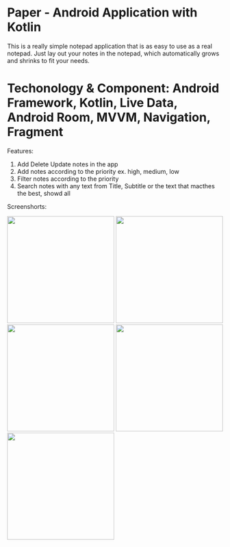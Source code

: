 # Paper - Android Application with Kotlin

This is a really simple notepad application that is as easy to use as a real notepad. Just lay out your notes in the notepad, which automatically grows and shrinks to fit your needs.

# Techonology & Component: Android Framework, Kotlin, Live Data, Android Room, MVVM, Navigation, Fragment

Features:
1. Add Delete Update notes in the app
2. Add notes according to the priority ex. high, medium, low
3. Filter notes according to the priority
4. Search notes with any text from Title, Subtitle or the text that macthes the best, showd all

Screenshorts:

<p float="left">
  <img src="https://user-images.githubusercontent.com/15082614/183227866-cf1901a4-f209-4410-8039-fee4973a9076.jpeg" width="250"/>
  <img src="https://user-images.githubusercontent.com/15082614/183227913-95541652-8f7a-4247-9265-cec8c2e14067.jpeg" width="250" /> 
  <img src="https://user-images.githubusercontent.com/15082614/183227943-bcc4b49e-79ba-4541-b7e3-75078b087cb8.jpeg" width="250" />
  <img src="https://user-images.githubusercontent.com/15082614/183227942-cdb3c225-5950-4f41-a160-87b5911ddc09.jpeg" width="250" />
  <img src="https://user-images.githubusercontent.com/15082614/183227944-4e7fc353-075e-4f89-8cce-fd463b9dc799.jpeg" width="250"/>
</p>

